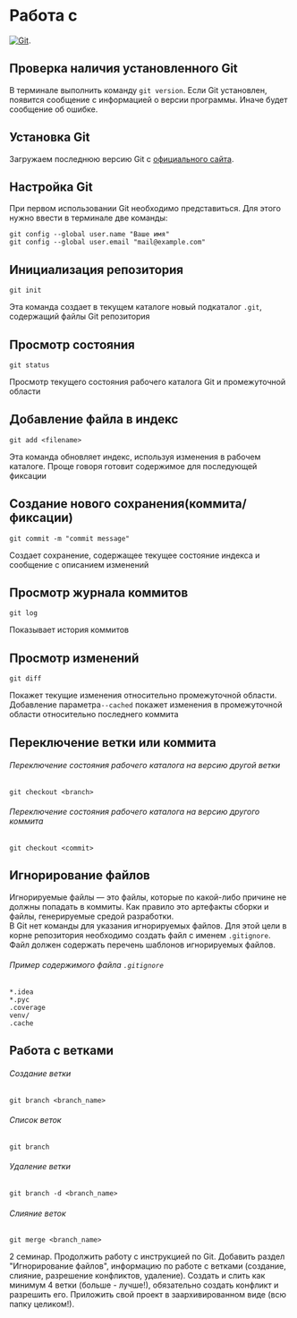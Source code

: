 # Работа с

[![Git](https://git-scm.com/images/logo@2x.png)](https://pages.github.com/).


## Проверка наличия установленного Git
В терминале выполнить команду `git version`. 
Если Git установлен, появится сообщение с информацией о версии программы. Иначе будет сообщение об ошибке.


## Установка Git
Загружаем последнюю версию Git с [официального сайта](https://git-scm.com/downloads).


## Настройка Git
При первом использовании Git необходимо представиться. Для этого нужно ввести в терминале две команды: 
```
git config --global user.name "Ваше имя"
git config --global user.email "mail@example.com"
```


## Инициализация репозитория
```
git init
```
Эта команда создает в текущем каталоге новый подкаталог `.git`, содержащий файлы Git репозитория


## Просмотр состояния
```
git status
```
Просмотр текущего состояния рабочего каталога Git и промежуточной области


## Добавление файла в индекс
```
git add <filename>
```
Эта команда обновляет индекс, используя изменения в рабочем каталоге. Проще говоря готовит содержимое для последующей фиксации


## Создание нового сохранения(коммита/фиксации)
```
git commit -m "commit message"
```
Создает сохранение, содержащее текущее состояние индекса и сообщение с описанием изменений


## Просмотр журнала коммитов
```
git log
```
Показывает история коммитов


## Просмотр изменений
```
git diff
```
Покажет текущие изменения относительно промежуточной области. Добавление параметра`--cached` покажет изменения в промежуточной области относительно последнего коммита


## Переключение ветки или коммита
###### Переключение состояния рабочего каталога на версию другой ветки
```
git checkout <branch>
```

###### Переключение состояния рабочего каталога на версию другого коммита
```
git checkout <commit>
```

## Игнорирование файлов

Игнорируемые файлы — это файлы, которые по какой-либо причине не должны попадать в коммиты. Как правило это артефакты сборки и файлы, генерируемые средой разработки.  
В Git нет команды для указания игнорируемых файлов. Для этой цели в корне репозитория необходимо создать файл с именем `.gitignore`.
Файл должен содержать перечень шаблонов игнорируемых файлов.

###### Пример содержимого файла `.gitignore`
```
*.idea
*.pyc
.coverage
venv/
.cache
```

## Работа с ветками

###### Создание ветки
```
git branch <branch_name>
```

###### Список веток
```
git branch
```

###### Удаление ветки
```
git branch -d <branch_name>
```

###### Слияние веток
```
git merge <branch_name>
```

2 семинар. Продолжить работу с инструкцией по Git. Добавить раздел "Игнорирование файлов", информацию по работе с ветками (создание, слияние, разрешение конфликтов, удаление). Создать и слить как минимум 4 ветки (больше - лучше!), обязательно создать конфликт и разрешить его. Приложить свой проект в заархивированном виде (всю папку целиком!).
